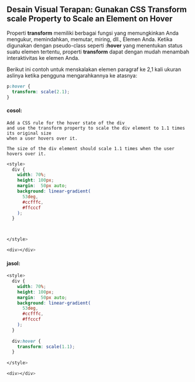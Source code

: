 ## Desain Visual Terapan: Gunakan CSS Transform scale Property to Scale an Element on Hover

Properti **transform** memiliki berbagai fungsi yang memungkinkan Anda mengukur, memindahkan, memutar, miring, dll., Elemen Anda. Ketika digunakan dengan pseudo-class seperti **:hover** yang menentukan status suatu elemen tertentu, properti **transform** dapat dengan mudah menambah interaktivitas ke elemen Anda.

Berikut ini contoh untuk menskalakan elemen paragraf ke 2,1 kali ukuran aslinya ketika pengguna mengarahkannya ke atasnya:

```css
p:hover {
  transform: scale(2.1);
}
```

#### cosol:

```
Add a CSS rule for the hover state of the div 
and use the transform property to scale the div element to 1.1 times its original size 
when a user hovers over it.

The size of the div element should scale 1.1 times when the user hovers over it.
```

```css
<style>
  div { 
    width: 70%;
    height: 100px;
    margin:  50px auto;
    background: linear-gradient(
      53deg,
      #ccfffc,
      #ffcccf
    );
  }



</style>

<div></div>
```



#### jasol:

```css
<style>
  div { 
    width: 70%;
    height: 100px;
    margin:  50px auto;
    background: linear-gradient(
      53deg,
      #ccfffc,
      #ffcccf
    );
  }
  
  div:hover {
    transform: scale(1.1);
  }
  
</style>

<div></div>
```



